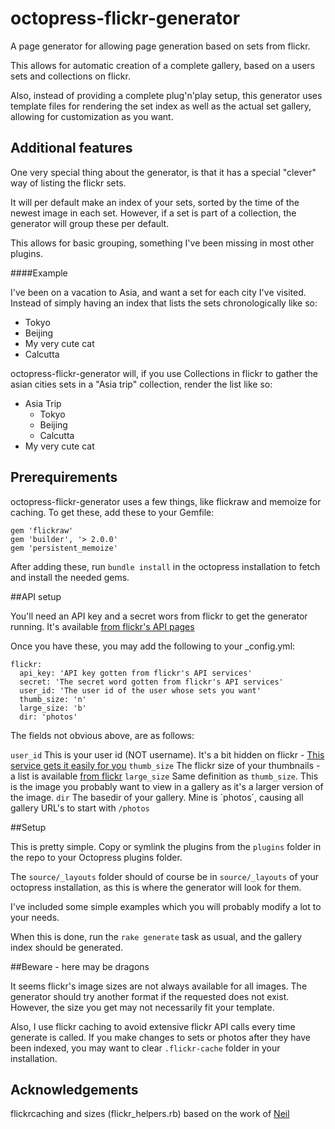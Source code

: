 octopress-flickr-generator
=======================

A page generator for allowing page generation based on sets from flickr.

This allows for automatic creation of a complete gallery, based on a users sets and collections on flickr.

Also, instead of providing a complete plug'n'play setup, this generator uses template files for rendering the set index as well as the actual set gallery, allowing for customization as you want.

## Additional features

One very special thing about the generator, is that it has a special "clever" way of listing the flickr sets.

It will per default make an index of your sets, sorted by the time of the newest image in each set. However, if a set is part of a collection, the generator will group these per default.

This allows for basic grouping, something I've been missing in most other plugins.

####Example

I've been on a vacation to Asia, and want a set for each city I've visited. Instead of simply having an index that lists the sets chronologically like so:

 * Tokyo
 * Beijing
 * My very cute cat
 * Calcutta

octopress-flickr-generator will, if you use Collections in flickr to gather the asian cities sets in a "Asia trip" collection, render the list like so:

 * Asia Trip
 	* Tokyo
 	* Beijing
 	* Calcutta
 * My very cute cat 


## Prerequirements

octopress-flickr-generator uses a few things, like flickraw and memoize for caching. To get these, add these to your Gemfile:

	gem 'flickraw'
	gem 'builder', '> 2.0.0'
	gem 'persistent_memoize'
	
After adding these, run `bundle install` in the octopress installation to fetch and install the needed gems.

##API setup

You'll need an API key and a secret wors from flickr to get the generator running. It's available [from flickr's API pages](http://www.flickr.com/services/developer/api/)

Once you have these, you may add the following to your _config.yml:

	flickr:
	  api_key: 'API key gotten from flickr's API services'
	  secret: 'The secret word gotten from flickr's API services'
	  user_id: 'The user id of the user whose sets you want'
	  thumb_size: 'n'
	  large_size: 'b'
	  dir: 'photos'
	  
The fields not obvious above, are as follows:

`user_id` This is your user id (NOT username). It's a bit hidden on flickr - [This service gets it easily for you](http://idgettr.com)
`thumb_size` The flickr size of your thumbnails - a list is available [from flickr](http://www.flickr.com/services/api/misc.urls.html)
`large_size` Same definition as `thumb_size`. This is the image you probably want to view in a gallery as it's a larger version of the image.
`dir` The basedir of your gallery. Mine is ´photos´, causing all gallery URL's to start with `/photos`

##Setup

This is pretty simple. Copy or symlink the plugins from the `plugins` folder in the repo to your Octopress plugins folder. 

The `source/_layouts` folder should of course be in `source/_layouts` of your octopress installation, as this is where the generator will look for them.

I've included some simple examples which you will probably modify a lot to your needs.

When this is done, run the `rake generate` task as usual, and the gallery index should be generated.

##Beware - here may be dragons

It seems flickr's image sizes are not always available for all images. The generator should try another format if the requested does not exist. However, the size you get may not necessarily fit your template.

Also, I use flickr caching to avoid extensive flickr API calls every time generate is called. If you make changes to sets or photos after they have been indexed, you may want to clear `.flickr-cache` folder in your installation.

## Acknowledgements

flickrcaching and sizes (flickr_helpers.rb) based on the work of [Neil](https://raw.github.com/neilk/octopress-flickr)